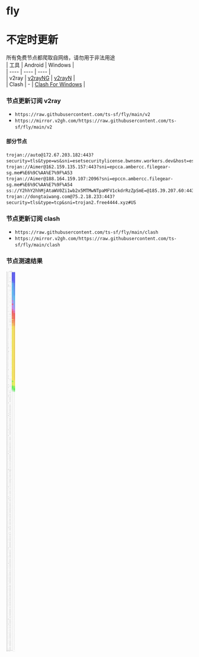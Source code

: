 # fly
# 不定时更新
所有免费节点都爬取自网络，请勿用于非法用途  
|  工具  | Android  | Windows  |  
|  ----  | ----   | ----  |  
| v2ray  | [v2rayNG](https://github.com/2dust/v2rayNG/releases) | [v2rayN](https://github.com/2dust/v2rayN/releases) |  
| Clash  | - | [Clash For Windows](https://github.com/2dust/clashN/releases) | 
  
### 节点更新订阅  v2ray
- `https://raw.githubusercontent.com/ts-sf/fly/main/v2`  
- `https://mirror.v2gh.com/https://raw.githubusercontent.com/ts-sf/fly/main/v2`  

#### 部分节点  
``` 
trojan://auto@172.67.203.182:443?security=tls&type=ws&sni=esetsecuritylicense.bwnsmv.workers.dev&host=esetsecuritylicense.bwnsmv.workers.dev#%E6%9C%AA%E7%9F%A52
trojan://Aimer@162.159.135.157:443?sni=epcca.ambercc.filegear-sg.me#%E6%9C%AA%E7%9F%A53
trojan://Aimer@188.164.159.107:2096?sni=epccn.ambercc.filegear-sg.me#%E6%9C%AA%E7%9F%A54
ss://Y2hhY2hhMjAtaWV0Zi1wb2x5MTMwNTpaMFV1ckdrRzZpSmE=@185.39.207.60:443#%E6%9C%AA%E7%9F%A55%209.0MB%2Fs
trojan://dongtaiwang.com@75.2.18.233:443?security=tls&type=tcp&sni=trojan2.free4444.xyz#US
```
### 节点更新订阅  clash
- `https://raw.githubusercontent.com/ts-sf/fly/main/clash`  
- `https://mirror.v2gh.com/https://raw.githubusercontent.com/ts-sf/fly/main/clash`  

### 节点测速结果
![image](traffic.png)
